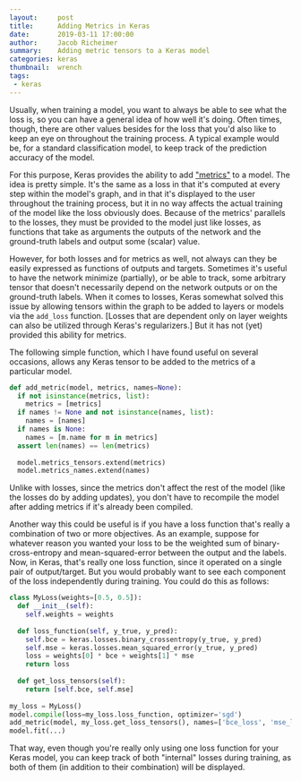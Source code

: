 ```yaml
---
layout:     post
title:      Adding Metrics in Keras
date:       2019-03-11 17:00:00
author:     Jacob Richeimer
summary:    Adding metric tensors to a Keras model
categories: keras
thumbnail:  wrench
tags:
 - keras
---
```


Usually, when training a model, you want to always be able to see what the loss is, so you can have a general idea of how well it's doing. Often times, though, there are other values besides for the loss that you'd also like to keep an eye on throughout the training process. A typical example would be, for a standard classification model, to keep track of the prediction accuracy of the model.

For this purpose, Keras provides the ability to add ["metrics"][1] to a model. The idea is pretty simple. It's the same as a loss in that it's computed at every step within the model's graph, and in that it's displayed to the user throughout the training process, but it in no way affects the actual training of the model like the loss obviously does. Because of the metrics' parallels to the losses, they must be provided to the model just like losses, as functions that take as arguments the outputs of the network and the ground-truth labels and output some (scalar) value.

However, for both losses and for metrics as well, not always can they be easily expressed as functions of outputs and targets. Sometimes it's useful to have the network minimize (partially), or be able to track, some arbitrary tensor that doesn't necessarily depend on the network outputs or on the ground-truth labels. When it comes to losses, Keras somewhat solved this issue by allowing tensors within the graph to be added to layers or models via the `add_loss` function. [Losses that are dependent only on layer weights can also be utilized through Keras's regularizers.] But it has not (yet) provided this ability for metrics.

The following simple function, which I have found useful on several occasions, allows any Keras tensor to be added to the metrics of a particular model.

```python
def add_metric(model, metrics, names=None):
  if not isinstance(metrics, list):
    metrics = [metrics]
  if names != None and not isinstance(names, list):
    names = [names]
  if names is None:
    names = [m.name for m in metrics]
  assert len(names) == len(metrics)
  
  model.metrics_tensors.extend(metrics)
  model.metrics_names.extend(names)
```

Unlike with losses, since the metrics don't affect the rest of the model (like the losses do by adding updates), you don't have to recompile the model after adding metrics if it's already been compiled.

Another way this could be useful is if you have a loss function that's really a combination of two or more objectives. As an example, suppose for whatever reason you wanted your loss to be the weighted sum of binary-cross-entropy and mean-squared-error between the output and the labels. Now, in Keras, that's really one loss function, since it operated on a single pair of output/target. But you would probably want to see each component of the loss independently during training. You could do this as follows:

```python
class MyLoss(weights=[0.5, 0.5]):
  def __init__(self):
    self.weights = weights
  
  def loss_function(self, y_true, y_pred):
    self.bce = keras.losses.binary_crossentropy(y_true, y_pred)
    self.mse = keras.losses.mean_squared_error(y_true, y_pred)
    loss = weights[0] * bce + weights[1] * mse
    return loss
    
  def get_loss_tensors(self):
    return [self.bce, self.mse]
    
my_loss = MyLoss()
model.compile(loss=my_loss.loss_function, optimizer='sgd')
add_metric(model, my_loss.get_loss_tensors(), names=['bce_loss', 'mse_loss'])
model.fit(...)
```

That way, even though you're really only using one loss function for your Keras model, you can keep track of both "internal" losses during training, as both of them (in addition to their combination) will be displayed.

[1]: https://keras.io/metrics/
